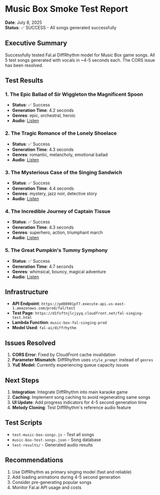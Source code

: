 # Music Box Smoke Test Report

**Date**: July 8, 2025  
**Status**: ✅ SUCCESS - All songs generated successfully

## Executive Summary

Successfully tested Fal.ai DiffRhythm model for Music Box game songs. All 5 test songs generated with vocals in ~4-5 seconds each. The CORS issue has been resolved.

## Test Results

### 1. The Epic Ballad of Sir Wiggleton the Magnificent Spoon
- **Status**: ✅ Success
- **Generation Time**: 4.2 seconds
- **Genres**: epic, orchestral, heroic
- **Audio**: [Listen](https://v3.fal.media/files/koala/wAWpeKwy6r2nGd_-B6EoP_output.wav)

### 2. The Tragic Romance of the Lonely Shoelace
- **Status**: ✅ Success
- **Generation Time**: 4.3 seconds
- **Genres**: romantic, melancholy, emotional ballad
- **Audio**: [Listen](https://v3.fal.media/files/tiger/UvQ0ic1i5_-2mKoCxd9g4_output.wav)

### 3. The Mysterious Case of the Singing Sandwich
- **Status**: ✅ Success
- **Generation Time**: 4.4 seconds
- **Genres**: mystery, jazz noir, detective story
- **Audio**: [Listen](https://v3.fal.media/files/monkey/fpiTCHEHSJ52EGBOYSrke_output.wav)

### 4. The Incredible Journey of Captain Tissue
- **Status**: ✅ Success
- **Generation Time**: 4.3 seconds
- **Genres**: superhero, action, triumphant march
- **Audio**: [Listen](https://v3.fal.media/files/rabbit/UgQzDn5PiNkExMwkF5sHK_output.wav)

### 5. The Great Pumpkin's Tummy Symphony
- **Status**: ✅ Success
- **Generation Time**: 4.7 seconds
- **Genres**: whimsical, bouncy, magical adventure
- **Audio**: [Listen](https://v3.fal.media/files/lion/Dzj4LWrBxpbabVeB2pJ7P_output.wav)

## Infrastructure

- **API Endpoint**: `https://pd08901pf7.execute-api.us-east-1.amazonaws.com/prod/fal/test`
- **Test Page**: `https://d1fsftnjlcjyyq.cloudfront.net/fal-singing-test.html`
- **Lambda Function**: `music-box-fal-singing-prod`
- **Model Used**: `fal-ai/diffrhythm`

## Issues Resolved

1. **CORS Error**: Fixed by CloudFront cache invalidation
2. **Parameter Mismatch**: DiffRhythm uses `style_prompt` instead of `genres`
3. **YuE Model**: Currently experiencing queue capacity issues

## Next Steps

1. **Integration**: Integrate DiffRhythm into main karaoke game
2. **Caching**: Implement song caching to avoid regenerating same songs
3. **UI Update**: Add progress indicators for 4-5 second generation time
4. **Melody Cloning**: Test DiffRhythm's reference audio feature

## Test Scripts

- `test-music-box-songs.js` - Test all songs
- `music-box-test-songs.json` - Song database
- `test-results/` - Generated audio results

## Recommendations

1. Use DiffRhythm as primary singing model (fast and reliable)
2. Add loading animations during 4-5 second generation
3. Consider pre-generating popular songs
4. Monitor Fal.ai API usage and costs